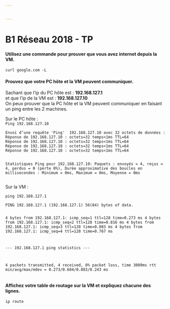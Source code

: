 ```yaml
---


---
```


<h1 id="b1-réseau-2018---tp">B1 Réseau 2018 - TP</h1>
<h4 id="utilisez-une-commande-pour-prouver-que-vous-avez-internet-depuis-la-vm.">Utilisez une commande pour prouver que vous avez internet depuis la VM.</h4>
<p><code>curl google.com -L</code></p>
<h4 id="prouvez-que-votre-pc-hôte-et-la-vm-peuvent-communiquer.">Prouvez que votre PC hôte et la VM peuvent communiquer.</h4>
<p>Sachant que l’ip du PC hôte est : <strong>192.168.127.1</strong><br>
et que l’ip de la VM est : <strong>192.168.127.10</strong><br>
On peux prouver que la PC hôte et la VM peuvent communiquer en faisant un ping entre les 2 machines.</p>
<p>Sur le PC hôte :<br>
<code>Ping 192.168.127.10</code></p>
<pre><code>Envoi d’une requête 'Ping'  192.168.127.10 avec 32 octets de données :
Réponse de 192.168.127.10 : octets=32 temps&lt;1ms TTL=64
Réponse de 192.168.127.10 : octets=32 temps&lt;1ms TTL=64
Réponse de 192.168.127.10 : octets=32 temps&lt;1ms TTL=64
Réponse de 192.168.127.10 : octets=32 temps&lt;1ms TTL=64

Statistiques Ping pour 192.168.127.10:
    Paquets : envoyés = 4, reçus = 4, perdus = 0 (perte 0%),
Durée approximative des boucles en millisecondes :
    Minimum = 0ms, Maximum = 0ms, Moyenne = 0ms
</code></pre>
<p>Sur la VM :</p>
<p><code>ping 192.168.127.1</code></p>
<pre><code>PING 192.168.12?.1 (192.168.127.1) 56(84) bytes of data.

4 bytes from 192.168.127.1: icmp_seq=1 ttl=128 time=0.273 ms
4 bytes from 192.168.127.1: icmp_seq=2 ttl=128 time=0.816 ms
4 bytes from 192.168.127.1: icmp_seq=3 ttl=128 time=0.883 ms
4 bytes from 192.168.127.1: icmp_seq=4 ttl=128 time=0.767 ms

--- 192.168.127.1 ping statistics ---

4 packets transmitted, 4 received, 0% packet loss, time 3009ms
rtt min/avg/max/mdev = 0.273/0.684/0.883/0.243 ms
</code></pre>
<h4 id="affichez-votre-table-de-routage-sur-la-vm-et-expliquez-chacune-des-lignes.">Affichez votre table de routage <strong>sur la VM</strong> et expliquez chacune des lignes.</h4>
<p><code>ip route</code></p>

